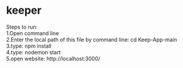 # keeper
Steps to run:  
1.Open command line   
2.Enter the local path of this file by command line: cd Keep-App-main   
3.type: npm install   
4.type: nodemon start   
5.open website: http://localhost:3000/  
